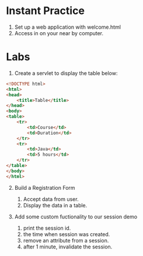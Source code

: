 # Instant Practice
1. Set up a web application with welcome.html
2. Access in on your near by computer.


# Labs
1. Create a servlet to display the table below:
```html
<!DOCTYPE html>
<html>
<head>
    <title>Table</title>
</head>
<body>
<table>
    <tr>
        <td>Course</td>
        <td>Duration</td>
    </tr>
    <tr>
        <td>Java</td>
        <td>5 hours</td>
    </tr>
</table>    
</body>
</html>
```

2. Build a Registration Form
   1. Accept data from user.
   2. Display the data in a table.

3. Add some custom fuctionality to our session demo
   1. print the session id.
   2. the time when session was created.
   3. remove an attribute from a session.
   4. after 1 minute, invalidate the session.